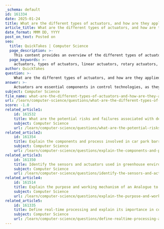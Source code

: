 ```yaml
---
_schema: default
id: 161334
date: 2025-01-24
title: What are the different types of actuators, and how are they applied in control technologies?
article_title: What are the different types of actuators, and how are they applied in control technologies?
date_format: MMM DD, YYYY
post_on_text: Posted on
seo:
  title: QuickTakes | Computer Science
  page_description: >-
    This content provides an overview of the different types of actuators, including linear, rotary, hydraulic, pneumatic, electromechanical, piezoelectric, solenoid, and magnetic actuators, along with their applications in various control technologies across different industries.
  page_keywords: >-
    actuators, types of actuators, linear actuators, rotary actuators, hydraulic actuators, pneumatic actuators, electromechanical actuators, piezoelectric actuators, solenoid actuators, magnetic actuators, control technologies, industrial automation, robotics, automotive systems, consumer electronics, environmental control, precision movement
author: QuickTakes
question: >-
    What are the different types of actuators, and how are they applied in control technologies?
answer: >-
    Actuators are essential components in control technologies, as they convert energy signals into mechanical motion, enabling various automated systems to function effectively. There are several types of actuators, each with unique characteristics and applications. Here’s a detailed overview of the different types of actuators and their applications in control technologies:\n\n### Types of Actuators\n\n1. **Linear Actuators**:\n   - **Description**: These actuators produce straight-line motion. They can be powered by electric motors, hydraulic systems, or pneumatic systems.\n   - **Applications**: Commonly used in applications such as robotic arms, conveyor systems, and valve control.\n\n2. **Rotary Actuators**:\n   - **Description**: These actuators provide rotational motion. They can be electric, hydraulic, or pneumatic.\n   - **Applications**: Used in applications like robotics, automotive steering systems, and industrial machinery.\n\n3. **Hydraulic Actuators**:\n   - **Description**: These actuators use pressurized hydraulic fluid to create motion. They are known for their high force output.\n   - **Applications**: Commonly found in heavy machinery, such as excavators and forklifts, as well as in control valves for high-pressure systems.\n\n4. **Pneumatic Actuators**:\n   - **Description**: These actuators utilize compressed air to generate motion. They are typically faster than hydraulic actuators but provide less force.\n   - **Applications**: Widely used in automation systems, such as packaging machines and assembly lines.\n\n5. **Electromechanical Actuators**:\n   - **Description**: These actuators convert electrical energy into mechanical motion using motors and gears.\n   - **Applications**: Found in applications requiring precise control, such as CNC machines and robotics.\n\n6. **Piezoelectric Actuators**:\n   - **Description**: These actuators use piezoelectric materials that change shape when an electric field is applied, producing very small movements.\n   - **Applications**: Used in applications requiring high precision, such as optical devices and micro-positioning systems.\n\n7. **Solenoid Actuators**:\n   - **Description**: These are electromagnetic devices that create linear motion when an electric current passes through a coil.\n   - **Applications**: Commonly used in locking mechanisms, valves, and relays.\n\n8. **Magnetic Actuators**:\n   - **Description**: These actuators utilize magnetic fields to generate motion, either linear or rotary.\n   - **Applications**: Employed in applications like magnetic levitation systems and certain types of motors.\n\n### Applications in Control Technologies\n\nActuators play a crucial role in various control technologies across multiple industries:\n\n- **Industrial Automation**: Actuators are integral in automating processes, controlling machinery, and managing production lines.\n- **Robotics**: They enable precise movements in robotic arms and mobile robots, allowing for tasks such as assembly, welding, and painting.\n- **Automotive Systems**: Actuators control various functions, including throttle control, braking systems, and steering mechanisms.\n- **Consumer Electronics**: Used in devices like printers and cameras for precise movements and adjustments.\n- **Environmental Control**: Actuators are employed in systems like HVAC (Heating, Ventilation, and Air Conditioning) to regulate temperature and airflow.\n\nIn summary, actuators are vital components in control technologies, enabling the conversion of energy into motion across a wide range of applications. Their diverse types and functionalities allow for precise control in various automated systems, enhancing efficiency and performance in numerous industries.
subject: Computer Science
file_name: what-are-the-different-types-of-actuators-and-how-are-they-applied-in-control-technologies.md
url: /learn/computer-science/questions/what-are-the-different-types-of-actuators-and-how-are-they-applied-in-control-technologies
score: -1.0
related_article1:
    id: 161532
    title: What are the potential risks and failures associated with dependence on monitoring technology, and how can they impact human skills?
    subject: Computer Science
    url: /learn/computer-science/questions/what-are-the-potential-risks-and-failures-associated-with-dependence-on-monitoring-technology-and-how-can-they-impact-human-skills
related_article2:
    id: 161354
    title: Explain the components and process involved in car park barrier systems.
    subject: Computer Science
    url: /learn/computer-science/questions/explain-the-components-and-process-involved-in-car-park-barrier-systems
related_article3:
    id: 161350
    title: Identify the sensors and actuators used in greenhouse environment control and explain the feedback mechanism involved.
    subject: Computer Science
    url: /learn/computer-science/questions/identify-the-sensors-and-actuators-used-in-greenhouse-environment-control-and-explain-the-feedback-mechanism-involved
related_article4:
    id: 161514
    title: Explain the purpose and working mechanism of an Analogue to Digital Converter (ADC) in monitoring systems.
    subject: Computer Science
    url: /learn/computer-science/questions/explain-the-purpose-and-working-mechanism-of-an-analogue-to-digital-converter-adc-in-monitoring-systems
related_article5:
    id: 161335
    title: Define real-time processing and explain its importance in control systems.
    subject: Computer Science
    url: /learn/computer-science/questions/define-realtime-processing-and-explain-its-importance-in-control-systems
---
```


&nbsp;